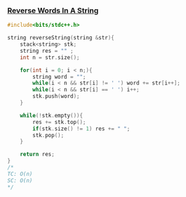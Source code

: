 ### [Reverse Words In A String](https://www.codingninjas.com/studio/problems/reverse-words-in-a-string_8230698?challengeSlug=striver-sde-challenge&leftPanelTab=0)

```cpp
#include<bits/stdc++.h>

string reverseString(string &str){
	stack<string> stk;
	string res = ""	;
	int n = str.size();

	for(int i = 0; i < n;){
		string word = "";
		while(i < n && str[i] != ' ') word += str[i++];
		while(i < n && str[i] == ' ') i++;
		stk.push(word);
	}

	while(!stk.empty()){
		res += stk.top();
		if(stk.size() != 1) res += " ";
		stk.pop();
	}

	return res;
}
/*
TC: O(n)
SC: O(n)
*/
```